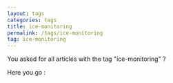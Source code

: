 ```yaml
---
layout: tags
categories: tags
title: ice-monitoring
permalink: /tags/ice-monitoring
tag: ice-monitoring
---
```

You asked for all articles with the tag "ice-monitoring" ?

Here you go :
